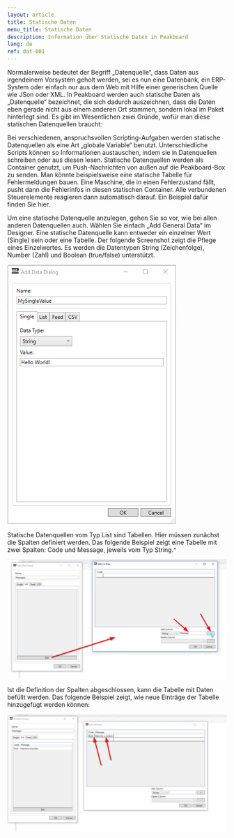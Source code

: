 ```yaml
---
layout: article
title: Statische Daten
menu_title: Statische Daten
description: Information über Statische Daten in Peakboard
lang: de
ref: dat-001
---
```

Normalerweise bedeutet der Begriff „Datenquelle“, dass Daten aus irgendeinem Vorsystem geholt werden, sei es nun eine Datenbank, ein ERP-System oder einfach nur aus dem Web mit Hilfe einer generischen Quelle wie JSon oder XML. In Peakboard werden auch statische Daten als „Datenquelle“ bezeichnet, die sich dadurch auszeichnen, dass die Daten eben gerade nicht aus einem anderen Ort stammen, sondern lokal im Paket hinterlegt sind. Es gibt im Wesentlichen zwei Gründe, wofür man diese statischen Datenquellen braucht:



Bei verschiedenen, anspruchsvollen Scripting-Aufgaben werden statische Datenquellen als eine Art „globale Variable“ benutzt. Unterschiedliche Scripts können so Informationen austauschen, indem sie in Datenquellen schreiben oder aus diesen lesen.
Statische Datenquellen werden als Container genutzt, um Push-Nachrichten von außen auf die Peakboard-Box zu senden. Man könnte beispielsweise eine statische Tabelle für Fehlermeldungen bauen. Eine Maschine, die in einen Fehlerzustand fällt, pusht dann die Fehlerinfos in diesen statischen Container. Alle verbundenen Steuerelemente reagieren dann automatisch darauf. Ein Beispiel dafür finden Sie hier.


Um eine statische Datenquelle anzulegen, gehen Sie so vor, wie bei allen anderen Datenquellen auch. Wählen Sie einfach „Add General Data“ im Designer. Eine statische Datenquelle kann entweder ein einzelner Wert (Single) sein oder eine Tabelle. Der folgende Screenshot zeigt die Pflege eines Einzelwertes. Es werden die Datentypen String (Zeichenfolge), Number (Zahl) und Boolean (true/false) unterstützt.

 ![image_1](/assets/images/Data_Sources/Static_Data/1.-Screenshot.png)

Statische Datenquellen vom Typ List sind Tabellen. Hier müssen zunächst die Spalten definiert werden. Das folgende Beispiel zeigt eine Tabelle mit zwei Spalten: Code und Message, jeweils vom Typ String.^

![image_1](/assets/images/Data_Sources/Static_Data/2.-Screenshot.png)

Ist die Definition der Spalten abgeschlossen, kann die Tabelle mit Daten befüllt werden. Das folgende Beispiel zeigt, wie neue Einträge der Tabelle hinzugefügt werden können:

![image_1](/assets/images/Data_Sources/Static_Data/3.-Screenshot.png)

